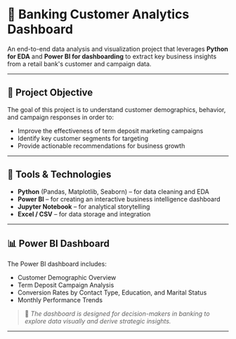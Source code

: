 # 🏦 Banking Customer Analytics Dashboard

An end-to-end data analysis and visualization project that leverages **Python for EDA** and **Power BI for dashboarding** to extract key business insights from a retail bank's customer and campaign data.

---

## 📌 Project Objective

The goal of this project is to understand customer demographics, behavior, and campaign responses in order to:
- Improve the effectiveness of term deposit marketing campaigns
- Identify key customer segments for targeting
- Provide actionable recommendations for business growth

---

## 🧪 Tools & Technologies

- **Python** (Pandas, Matplotlib, Seaborn) – for data cleaning and EDA
- **Power BI** – for creating an interactive business intelligence dashboard
- **Jupyter Notebook** – for analytical storytelling
- **Excel / CSV** – for data storage and integration

---


## 📊 Power BI Dashboard

The Power BI dashboard includes:
- Customer Demographic Overview
- Term Deposit Campaign Analysis
- Conversion Rates by Contact Type, Education, and Marital Status
- Monthly Performance Trends

> 🎯 *The dashboard is designed for decision-makers in banking to explore data visually and derive strategic insights.*

---



